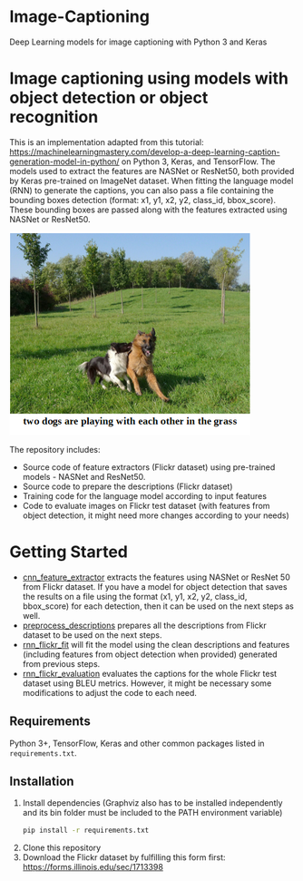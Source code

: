 # Image-Captioning
Deep Learning models for image captioning with Python 3 and Keras

# Image captioning using models with object detection or object recognition

This is an implementation adapted from this tutorial: https://machinelearningmastery.com/develop-a-deep-learning-caption-generation-model-in-python/ on Python 3, Keras, and TensorFlow. The models used to extract the features are NASNet or ResNet50, both provided by Keras pre-trained on ImageNet dataset. When fitting the language model (RNN) to generate the captions, you can also pass a file containing the bounding boxes detection (format: x1, y1, x2, y2, class_id, bbox_score). These bounding boxes are passed along with the features extracted using NASNet or ResNet50. 
 
![Image Captioning Sample](assets/resnet50_test.png)

The repository includes:
* Source code of feature extractors (Flickr dataset) using pre-trained models - NASNet and ResNet50.
* Source code to prepare the descriptions (Flickr dataset)
* Training code for the language model according to input features
* Code to evaluate images on Flickr test dataset (with features from object detection, it might need more changes according to your needs)


# Getting Started
* [cnn_feature_extractor](cnn_feature_extractor.py) extracts the features using NASNet or ResNet 50 from Flickr dataset. If you have a model for object detection that saves the results on a file using the format (x1, y1, x2, y2, class_id, bbox_score) for each detection, then it can be used on the next steps as well.
* [preprocess_descriptions](preprocess_descriptions.py) prepares all the descriptions from Flickr dataset to be used on the next steps.
* [rnn_flickr_fit](rnn_flickr_fit.py) will fit the model using the clean descriptions and features (including features from object detection when provided) generated from previous steps. 
* [rnn_flickr_evaluation](rnn_flickr_evaluation.py) evaluates the captions for the whole Flickr test dataset using BLEU metrics. However, it might be necessary some modifications to adjust the code to each need.


## Requirements
Python 3+, TensorFlow, Keras and other common packages listed in `requirements.txt`.


## Installation
1. Install dependencies (Graphviz also has to be installed independently and its bin folder must be included to the PATH environment variable)
   ```bash
   pip install -r requirements.txt
   ```
2. Clone this repository
3. Download the Flickr dataset by fulfilling this form first: https://forms.illinois.edu/sec/1713398


